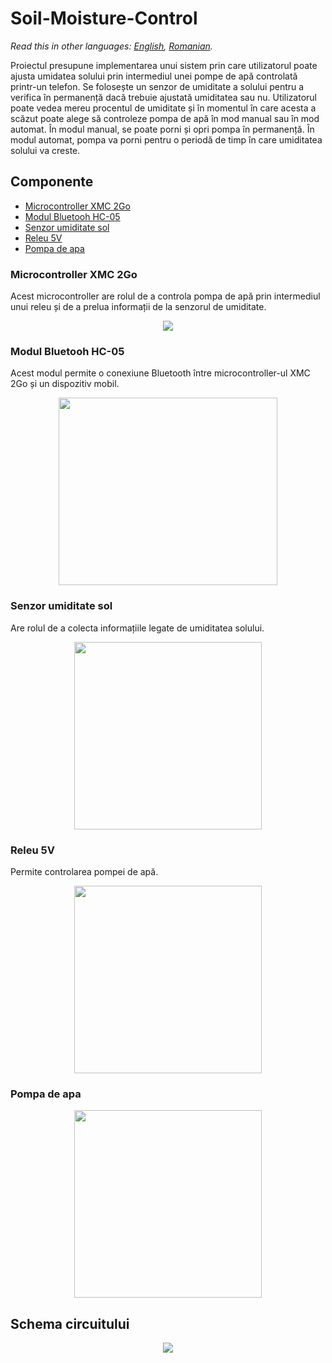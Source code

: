 # Soil-Moisture-Control

*Read this in other languages: [English](README.en.md), [Romanian](README.md).*

Proiectul presupune implementarea unui sistem prin care utilizatorul poate ajusta umidatea solului prin intermediul unei pompe de apă controlată printr-un telefon. Se folosește un senzor de umiditate a solului pentru a verifica în permanență dacă trebuie ajustată umiditatea sau nu. Utilizatorul poate vedea mereu procentul de umiditate și în momentul în
care acesta a scăzut poate alege să controleze pompa de apă în mod manual sau în mod automat. În modul manual, se poate porni și opri pompa în permanență. În modul automat, pompa va porni pentru o periodă de timp în care umiditatea solului va creste.

## Componente
  - [Microcontroller XMC 2Go](#Microcontroller-XMC-2Go)
  - [Modul Bluetooh HC-05](#Modul-Bluetooh-HC-05)
  - [Senzor umiditate sol](#Senzor-umiditate-sol)
  - [Releu 5V](#Releu-5V)
  - [Pompa de apa](#Pompa-de-apa)
  
### Microcontroller XMC 2Go
Acest microcontroller are rolul de a controla pompa de apă prin intermediul unui releu și de a prelua informații de la senzorul de umiditate.
<p align="center">
  <img src="https://lh5.googleusercontent.com/08mrpW-P9tvrNUtpExyJ_qcaxljHNjZQZBeHNrqWRyvXTZ1cDtX7ZxZzdLkq-Ul7oYX7pG5jGxJgs0timrxEDGN2IaeYG7jXJ3d23V2GTod34QS6loj0qe1Mxpi_NtAZ7ZKge4p0">
</p>

### Modul Bluetooh HC-05
Acest modul permite o conexiune Bluetooth între microcontroller-ul XMC 2Go și un dispozitiv mobil.
<p align="center">
  <img width="350" height="300" src="https://nandgeek.com/wp-content/uploads/2016/05/hc05.png">
</p>

### Senzor umiditate sol
Are rolul de a colecta informațiile legate de umiditatea solului.
<p align="center">
  <img width="300" height="300" src="https://s13emagst.akamaized.net/products/15573/15572752/images/res_ca0b5e3e498910e1bf6765b0232578aa.jpg">
</p>

### Releu 5V
Permite controlarea pompei de apă.
<p align="center">
  <img width="300" height="300" src="https://ardushop.ro/4570-large_default/modul-releu-1-canal.jpg">
</p>

### Pompa de apa
<p align="center">
  <img width="300" height="300" src="https://electronicgadgets.ro/726-large_default/pompa-apa-sumersibila-25-6v-80-120l-ora.jpg">
</p>
  
## Schema circuitului
<p align="center">
  <img src="https://i.ibb.co/xm0j4Qv/Screenshot-1.png">
</p>

